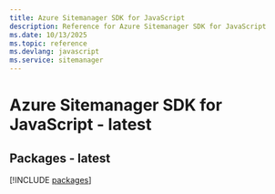 ```yaml
---
title: Azure Sitemanager SDK for JavaScript
description: Reference for Azure Sitemanager SDK for JavaScript
ms.date: 10/13/2025
ms.topic: reference
ms.devlang: javascript
ms.service: sitemanager
---
```

# Azure Sitemanager SDK for JavaScript - latest
## Packages - latest
[!INCLUDE [packages](sitemanager-index.md)]